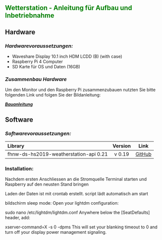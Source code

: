 ## <span style="color:green">**Wetterstation - Anleitung für Aufbau und Inbetriebnahme**

## Hardware
### *Hardwarevoraussetzungen:*

- Waveshare Display 10.1 inch HDM LCDD (B) (with case)
- Raspberry Pi 4 Computer
- SD Karte für OS und Daten (16GB)

### *Zusammenbau Hardware*

Um den Monitor und den Raspberry Pi zusammenzubauen nutzten Sie bitte folgenden Link und folgen Sie der Bildanleitung:

***[Bauanleitung](https://www.waveshare.com/w/upload/4/4a/10.1inch-HDMI-LCD-B-with-Holder-assemble.jpg)***

## Software

### *Softwarevoraussetzungen:*

 Library  | Version | Link
:---------|:---------:| ------
fhnw-ds-hs2019-weatherstation-api 0.21 | v 0.19 | [GitHub](https://github.com/markif/WeatherStation_HS2019)

### Installation:

Nachdem ersten Anschliessen an die Stromquelle Terminal starten und Raspberry auf den neusten Stand bringen












Laden der Daten ist mit crontab erstellt. script lädt automatisch am start

bildschirm sleep mode:
Open your lightdm configuration:

sudo nano /etc/lightdm/lightdm.conf
Anywhere below the [SeatDefaults] header, add:

xserver-command=X -s 0 -dpms
This will set your blanking timeout to 0 and turn off your display power management signaling.

